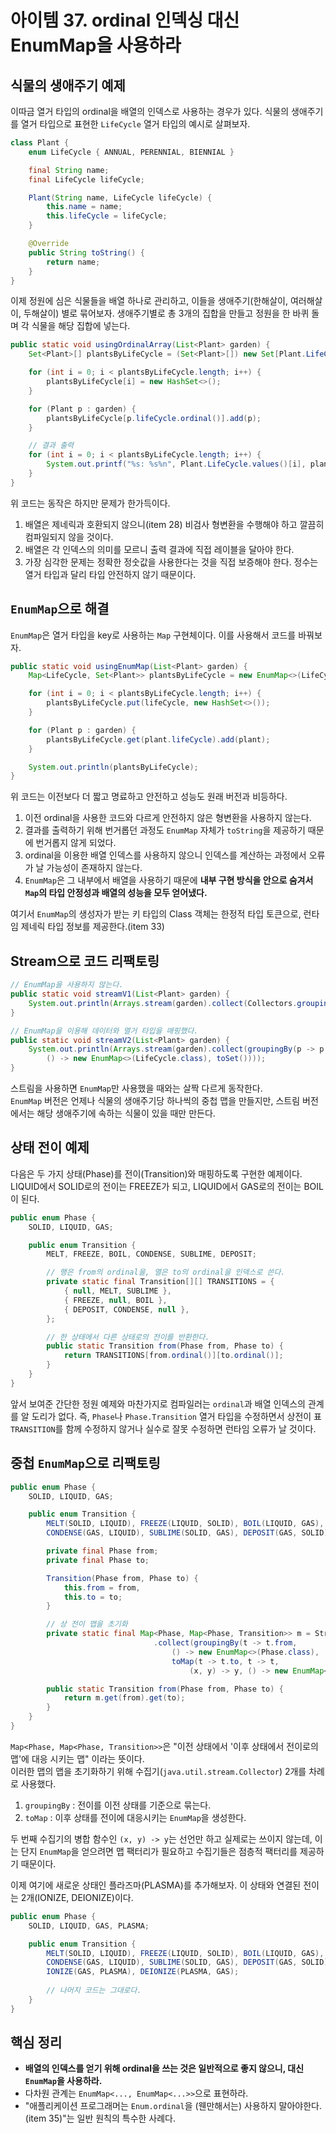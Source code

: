 # 아이템 37. ordinal 인덱싱 대신 EnumMap을 사용하라

## 식물의 생애주기 예제
이따금 열거 타입의 ordinal을 배열의 인덱스로 사용하는 경우가 있다. 식물의 생애주기를 열거 타입으로 표현한 `LifeCycle` 열거 타입의 예시로 살펴보자.

```java
class Plant {
    enum LifeCycle { ANNUAL, PERENNIAL, BIENNIAL }

    final String name;
    final LifeCycle lifeCycle;

    Plant(String name, LifeCycle lifeCycle) {
        this.name = name;
        this.lifeCycle = lifeCycle;
    }

    @Override
    public String toString() {
        return name;
    }
}
```

이제 정원에 심은 식물들을 배열 하나로 관리하고, 이들을 생애주기(한해살이, 여러해살이, 두해살이) 별로 묶어보자. 생애주기별로 총 3개의 집합을 만들고 정원을 한 바퀴 돌며 각 식물을 해당 집합에 넣는다.

```java
public static void usingOrdinalArray(List<Plant> garden) {
    Set<Plant>[] plantsByLifeCycle = (Set<Plant>[]) new Set[Plant.LifeCycle.values().length];

    for (int i = 0; i < plantsByLifeCycle.length; i++) {
        plantsByLifeCycle[i] = new HashSet<>();
    }

    for (Plant p : garden) {
        plantsByLifeCycle[p.lifeCycle.ordinal()].add(p);
    }

    // 결과 출력
    for (int i = 0; i < plantsByLifeCycle.length; i++) {
        System.out.printf("%s: %s%n", Plant.LifeCycle.values()[i], plantsByLifeCycle[i]);
    }
}
```

위 코드는 동작은 하지만 문제가 한가득이다.

1. 배열은 제네릭과 호환되지 않으니(item 28) 비검사 형변환을 수행해야 하고 깔끔히 컴파일되지 않을 것이다.
2. 배열은 각 인덱스의 의미를 모르니 출력 결과에 직접 레이블을 달아야 한다.
3. 가장 심각한 문제는 정확한 정숫값을 사용한다는 것을 직접 보증해야 한다. 정수는 열거 타입과 달리 타입 안전하지 않기 때문이다.

## `EnumMap`으로 해결
`EnumMap`은 열거 타입을 key로 사용하는 `Map` 구현체이다. 이를 사용해서 코드를 바꿔보자.

```java
public static void usingEnumMap(List<Plant> garden) {
    Map<LifeCycle, Set<Plant>> plantsByLifeCycle = new EnumMap<>(LifeCycle.class);

    for (int i = 0; i < plantsByLifeCycle.length; i++) {
        plantsByLifeCycle.put(lifeCycle, new HashSet<>());
    }

    for (Plant p : garden) {
        plantsByLifeCycle.get(plant.lifeCycle).add(plant);
    }

    System.out.println(plantsByLifeCycle);
}
```

위 코드는 이전보다 더 짧고 명료하고 안전하고 성능도 원래 버전과 비등하다.

1. 이전 ordinal을 사용한 코드와 다르게 안전하지 않은 형변환을 사용하지 않는다.
2. 결과를 출력하기 위해 번거롭던 과정도 `EnumMap` 자체가 `toString`을 제공하기 때문에 번거롭지 않게 되었다.
3. ordinal을 이용한 배열 인덱스를 사용하지 않으니 인덱스를 계산하는 과정에서 오류가 날 가능성이 존재하지 않는다.
4. `EnumMap`은 그 내부에서 배열을 사용하기 때문에 **내부 구현 방식을 안으로 숨겨서 `Map`의 타입 안정성과 배열의 성능을 모두 얻어냈다.**

여기서 `EnumMap`의 생성자가 받는 키 타입의 Class 객체는 한정적 타입 토큰으로, 런타임 제네릭 타입 정보를 제공한다.(item 33)

## Stream으로 코드 리팩토링
```java
// EnumMap을 사용하지 않는다.
public static void streamV1(List<Plant> garden) {
    System.out.println(Arrays.stream(garden).collect(Collectors.groupingBy(p -> p.lifeCycle)));
}

// EnumMap을 이용해 데이터와 열거 타입을 매핑했다.
public static void streamV2(List<Plant> garden) {
    System.out.println(Arrays.stream(garden).collect(groupingBy(p -> p.lifeCycle,
        () -> new EnumMap<>(LifeCycle.class), toSet())));
}
```

스트림을 사용하면 `EnumMap`만 사용했을 때와는 살짝 다르게 동작한다.  
`EnumMap` 버전은 언제나 식물의 생애주기당 하나씩의 중첩 맵을 만들지만, 스트림 버전에서는 해당 생애주기에 속하는 식물이 있을 때만 만든다.

## 상태 전이 예제
다음은 두 가지 상태(Phase)를 전이(Transition)와 매핑하도록 구현한 예제이다. LIQUID에서 SOLID로의 전이는 FREEZE가 되고, LIQUID에서 GAS로의 전이는 BOIL이 된다.

```java
public enum Phase {
    SOLID, LIQUID, GAS;

    public enum Transition {
        MELT, FREEZE, BOIL, CONDENSE, SUBLIME, DEPOSIT;

        // 행은 from의 ordinal을, 열은 to의 ordinal을 인덱스로 쓴다.
        private static final Transition[][] TRANSITIONS = {
            { null, MELT, SUBLIME },
            { FREEZE, null, BOIL },
            { DEPOSIT, CONDENSE, null },
        };

        // 한 상태에서 다른 상태로의 전이를 반환한다.
        public static Transition from(Phase from, Phase to) {
            return TRANSITIONS[from.ordinal()][to.ordinal()];
        }
    }
}
```

앞서 보여준 간단한 정원 예제와 마찬가지로 컴파일러는 `ordinal`과 배열 인덱스의 관계를 알 도리가 없다. 즉, `Phase`나 `Phase.Transition` 열거 타입을 수정하면서 상전이 표 `TRANSITION`를 함께 수정하지 않거나 실수로 잘못 수정하면 런타임 오류가 날 것이다.

## 중첩 `EnumMap`으로 리팩토링
```java
public enum Phase {
    SOLID, LIQUID, GAS;

    public enum Transition {
        MELT(SOLID, LIQUID), FREEZE(LIQUID, SOLID), BOIL(LIQUID, GAS),
        CONDENSE(GAS, LIQUID), SUBLIME(SOLID, GAS), DEPOSIT(GAS, SOLID);

        private final Phase from;
        private final Phase to;

        Transition(Phase from, Phase to) {
            this.from = from,
            this.to = to;
        }

        // 상 전이 맵을 초기화
        private static final Map<Phase, Map<Phase, Transition>> m = Stream.of(values())
                                .collect(groupingBy(t -> t.from,
                                    () -> new EnumMap<>(Phase.class),
                                    toMap(t -> t.to, t -> t,
                                        (x, y) -> y, () -> new EnumMap<>(Phase.class))));

        public static Transition from(Phase from, Phase to) {
            return m.get(from).get(to);
        }
    }
}
```

`Map<Phase, Map<Phase, Transition>>`은 "이전 상태에서 '이후 상태에서 전이로의 맵'에 대응 시키는 맵" 이라는 뜻이다.  
이러한 맵의 맵을 초기화하기 위해 수집기(`java.util.stream.Collector`) 2개를 차례로 사용했다.
1. `groupingBy` : 전이를 이전 상태를 기준으로 묶는다.
2. `toMap` : 이후 상태를 전이에 대응시키는 `EnumMap`을 생성한다.

두 번째 수집기의 병합 함수인 `(x, y) -> y`는 선언만 하고 실제로는 쓰이지 않는데, 이는 단지 `EnumMap`을 얻으려면 맵 팩터리가 필요하고 수집기들은 점층적 팩터리를 제공하기 때문이다.

이제 여기에 새로운 상태인 플라즈마(PLASMA)를 추가해보자. 이 상태와 연결된 전이는 2개(IONIZE, DEIONIZE)이다.

```java
public enum Phase {
    SOLID, LIQUID, GAS, PLASMA;

    public enum Transition {
        MELT(SOLID, LIQUID), FREEZE(LIQUID, SOLID), BOIL(LIQUID, GAS),
        CONDENSE(GAS, LIQUID), SUBLIME(SOLID, GAS), DEPOSIT(GAS, SOLID),
        IONIZE(GAS, PLASMA), DEIONIZE(PLASMA, GAS);
        
        // 나머지 코드는 그대로다.
    }
}
```

## 핵심 정리
- **배열의 인덱스를 얻기 위해 ordinal을 쓰는 것은 일반적으로 좋지 않으니, 대신 `EnumMap`을 사용하라.**
- 다차원 관계는 `EnumMap<..., EnumMap<...>>`으로 표현하라.
- "애플리케이션 프로그래머는 `Enum.ordinal`을 (웬만해서는) 사용하지 말아야한다.(item 35)"는 일반 원칙의 특수한 사례다.